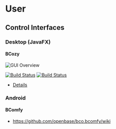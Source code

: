 ---
---
# User

## Control Interfaces

### Desktop (JavaFX)
#### BCozy
![GUI Overview](https://github.com/openbase/bco.bcozy/blob/master/prototyping/bcozy_gui_overview.png)

[![Build Status](https://travis-ci.org/openbase/bco.bcozy.svg?branch=master)](https://travis-ci.org/openbase/bco.bcozy?branch=master)
[![Build Status](https://travis-ci.org/openbase/bco.bcozy.svg?branch=latest-stable)](https://travis-ci.org/openbase/bco.bcozy?branch=latest-stable)
* [Details](bcozy.md)

### Android
#### BComfy
* <https://github.com/openbase/bco.bcomfy/wiki>